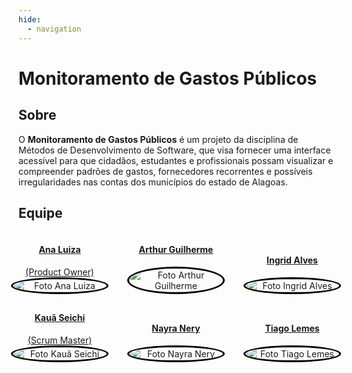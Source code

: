 ```yaml
---
hide:
  - navigation
---
```


<style>
  img {
    border: 3px solid black;
    border-radius: 50%;
    width: 150px;
    height: 50%;
  }

  .role {
    font-size: 14px;
    margin-top: 1px; /* Ajuste para dar um pequeno espaço entre o nome e o cargo */
  }

  .team-member {
    text-align: center;
  }
</style>

# Monitoramento de Gastos Públicos

## Sobre

O **Monitoramento de Gastos Públicos** é um projeto da disciplina de Métodos de Desenvolvimento de Software, que visa fornecer uma interface acessível para que cidadãos, estudantes e profissionais possam visualizar e compreender padrões de gastos, fornecedores recorrentes e possíveis irregularidades nas contas dos municípios do estado de Alagoas.

## Equipe

<div style="display: flex; flex-direction: column; align-items: center; gap: 10px;">
    <div style="display: flex; align-items: end; justify-content: center; gap: 30px;">
        <div class="team-member">
            <a href="https://github.com/Ana-Luiza-SC">
                <h4>Ana Luiza</h4>
                <div class="role">(Product Owner)</div>
                <img src="https://github.com/Ana-Luiza-SC.png" alt="Foto Ana Luiza"/>
            </a>
        </div>
        <div class="team-member">
            <a href="https://github.com/ArthurGuilher62">
                <h4>Arthur Guilherme</h4>
                <img src="https://github.com/ArthurGuilher62.png" alt="Foto Arthur Guilherme"/>
            </a>
        </div>
        <div class="team-member">
            <a href="https://github.com/alvesingrid">
                <h4>Ingrid Alves</h4>
                <img src="https://github.com/alvesingrid.png" alt="Foto Ingrid Alves"/>
            </a>
        </div>
    </div>
    <div style="display: flex; align-items: end; justify-content: center; gap: 30px;">
        <div class="team-member">
            <a href="https://github.com/Neoprot">
                <h4>Kauã Seichi</h4>
                <div class="role">(Scrum Master)</div>
                <img src="https://github.com/Neoprot.png" alt="Foto Kauã Seichi"/>
            </a>
        </div>
        <div class="team-member">
            <a href="https://github.com/NayraNery127">
                <h4>Nayra Nery</h4>
                <img src="https://github.com/NayraNery127.png" alt="Foto Nayra Nery"/>
            </a>
        </div>
        <div class="team-member">
            <a href="https://github.com/TiagoTeixeira-2005">
                <h4>Tiago Lemes</h4>
                <img src="https://github.com/TiagoTeixeira-2005.png" alt="Foto Tiago Lemes"/>
            </a>
        </div>
    </div>
</div>
